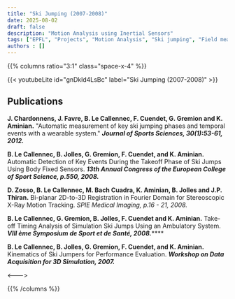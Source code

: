 ```yaml
---
title: "Ski Jumping (2007-2008)"
date: 2025-08-02
draft: false
description: "Motion Analysis using Inertial Sensors"
tags: ["EPFL", "Projects", "Motion Analysis", "Ski jumping", "Field measurement", "3D gyroscope and accelerometer"]
authors : []
---
```


{{% columns ratio="3:1" class="space-x-4" %}} <!-- begin columns block -->

{{< youtubeLite id="gnDkld4LsBc" label="Ski Jumping (2007-2008)" >}}

## Publications

**J. Chardonnens, J. Favre, B. Le Callennec, F. Cuendet, G. Gremion and K. Aminian.**
"Automatic measurement of key ski jumping phases and temporal events with a wearable system."
***Journal of Sports Sciences, 30(1):53-61, 2012.***

**B. Le Callennec, B. Jolles, G. Gremion, F. Cuendet, and K. Aminian.**
Automatic Detection of Key Events During the Takeoff Phase of Ski Jumps Using Body Fixed Sensors.
***13th Annual Congress of the European College of Sport Science, p.550, 2008.***

**D. Zosso, B. Le Callennec, M. Bach Cuadra, K. Aminian, B. Jolles and J.P. Thiran.**
Bi-planar 2D-to-3D Registration in Fourier Domain for Stereoscopic X-Ray Motion Tracking.
*SPIE Medical Imaging, p.16 - 21, 2008.*

**B. Le Callennec, G. Gremion, B. Jolles, F. Cuendet and K. Aminian.**
Take-off Timing Analysis of Simulation Ski Jumps Using an Ambulatory System.
***VIII ème Symposium de Sport et de Santé, 2008.*******

**B. Le Callennec, B. Jolles, G. Gremion, F. Cuendet, and K. Aminian.**
Kinematics of Ski Jumpers for Performance Evaluation.
***Workshop on Data Acquisition for 3D Simulation, 2007.***

<---> <!-- magic separator, between columns -->

<div class="[&>figure]:my-4">
</div>

{{% /columns %}}
